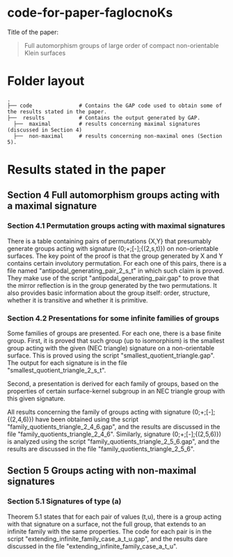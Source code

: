 # code-for-paper-faglocnoKs

Title of the paper:
> Full automorphism groups of large order of compact non-orientable Klein surfaces

# Folder layout

    .
    ├── code               # Contains the GAP code used to obtain some of the results stated in the paper.
    ├──  results           # Contains the output generated by GAP.
      ├──  maximal         # results concerning maximal signatures (discussed in Section 4)
      ├──  non-maximal     # results concerning non-maximal ones (Section 5).

# Results stated in the paper

## Section 4 Full automorphism groups acting with a maximal signature

### Section 4.1 Permutation groups acting with maximal signatures

There is a table containing pairs of permutations {X,Y} that presumably generate groups acting with signature (0;+;[-];{(2,s,t)}) on non-orientable surfaces. The key point of the proof is that the group generated by X and Y contains certain involutory permutation.
For each one of this pairs, there is a file named "antipodal_generating_pair_2_s_t" in which such claim is proved. They make use of the script "antipodal_generating_pair.gap" to prove that the mirror reflection is in the group generated by the two permutations. It also provides basic information about the group itself: order, structure, whether it is transitive and whether it is primitive.

### Section 4.2 Presentations for some infinite families of groups

Some families of groups are presented. For each one, there is a base finite group. First, it is proved that such group (up to isomorphism) is the smallest group acting with the given (NEC triangle) signature on a non-orientable surface. This is proved using the script "smallest_quotient_triangle.gap". The output for each signature is in the file "smallest_quotient_triangle_2_s_t".

Second, a presentation is derived for each family of groups, based on the properties of certain surface-kernel subgroup in an NEC triangle group with this given signature.

All results concerning the family of groups acting with signature (0;+;[-];{(2,4,6)}) have been obtained using the script "family_quotients_triangle_2_4_6.gap", and the results are discussed in the file "family_quotients_triangle_2_4_6". Similarly, signature (0;+;[-];{(2,5,6)}) is analyzed using the script "family_quotients_triangle_2_5_6.gap", and the results are discussed in the file "family_quotients_triangle_2_5_6".

## Section 5 Groups acting with non-maximal signatures

### Section 5.1 Signatures of type (a)

Theorem 5.1 states that for each pair of values (t,u), there is a group acting with that signature on a surface, not the full group, that extends to an infinite family with the same properties. The code for each pair is in the script "extending_infinite_family_case_a_t_u.gap", and the results dare discussed in the file "extending_infinite_family_case_a_t_u".
